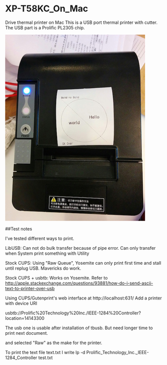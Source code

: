 # XP-T58KC_On_Mac

Drive thermal printer on Mac
This is a USB port thermal printer with cutter. The USB part is a Prolific PL2305 chip.

![](https://raw.githubusercontent.com/DeqingSun/XP-T58KC_On_Mac/master/printed_img.jpg)

##Test notes

I've tested different ways to print.

LibUSB: Can not do bulk transfer because of pipe error. Can only transfer when System print something with Utility

Stock CUPS: Using "Raw Queue", Yosemite can only print first time and stall until replug USB. Mavericks do work.

Stock CUPS + usbtb: Works on Yosemite. Refer to http://apple.stackexchange.com/questions/93881/how-do-i-send-ascii-text-to-printer-over-usb

Using CUPS/Gutenprint's web interface at http://localhost:631/ Add a printer with device URI

usbtb://Prolific%20Technology%20Inc./IEEE-1284%20Controller?location=14143300

The usb one is usable after installation of tbusb. But need longer time to print next document.

and selected "Raw" as the make for the printer. 

To print the text file text.txt I write lp -d Prolific_Technology_Inc._IEEE-1284_Controller test.txt
